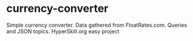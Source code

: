 # currency-converter
Simple currency converter. Data gathered from FloatRates.com. Queries and JSON topics. HyperSkill.org easy project

